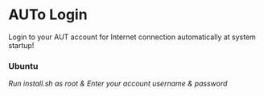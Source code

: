 # AUTo Login

Login to your AUT account for Internet connection automatically at system startup!

### Ubuntu

*Run install.sh as root & Enter your account username & password*